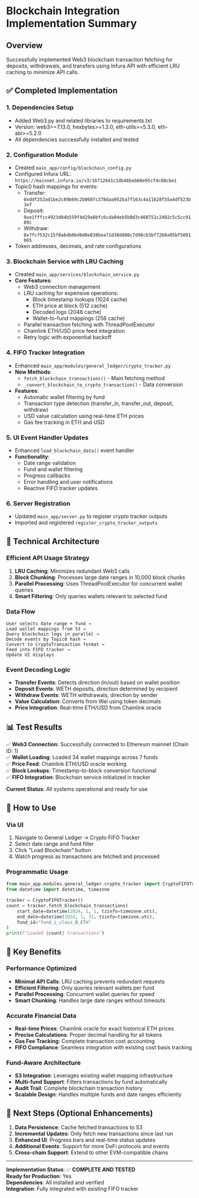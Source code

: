 # Blockchain Integration Implementation Summary

## Overview
Successfully implemented Web3 blockchain transaction fetching for deposits, withdrawals, and transfers using Infura API with efficient LRU caching to minimize API calls.

## ✅ Completed Implementation

### 1. **Dependencies Setup**
- Added Web3.py and related libraries to requirements.txt
- Version: web3>=7.13.0, hexbytes>=1.3.0, eth-utils>=5.3.0, eth-abi>=5.2.0
- All dependencies successfully installed and tested

### 2. **Configuration Module** 
- Created `main_app/config/blockchain_config.py`
- Configured Infura URL: `https://mainnet.infura.io/v3/16f12641c1db46beb60e95cf4c88cbe1`
- Topic0 hash mappings for events:
  - Transfer: `0xddf252ad1be2c89b69c2b068fc378daa952ba7f163c4a11628f55a4df523b3ef`
  - Deposit: `0xe1fffcc4923d04b559f4d29a8bfc6cda04eb5b0d3c460751c2402c5c5cc9109c`
  - Withdraw: `0x7fcf532c15f0a6db0bd6d0e038bea71d30d808c7d98cb3bf7268a95bf5081b65`
- Token addresses, decimals, and rate configurations

### 3. **Blockchain Service with LRU Caching**
- Created `main_app/services/blockchain_service.py`
- **Core Features**:
  - Web3 connection management
  - LRU caching for expensive operations:
    - Block timestamp lookups (1024 cache)
    - ETH price at block (512 cache) 
    - Decoded logs (2048 cache)
    - Wallet-to-fund mappings (256 cache)
  - Parallel transaction fetching with ThreadPoolExecutor
  - Chainlink ETH/USD price feed integration
  - Retry logic with exponential backoff

### 4. **FIFO Tracker Integration**
- Enhanced `main_app/modules/general_ledger/crypto_tracker.py`
- **New Methods**:
  - `fetch_blockchain_transactions()` - Main fetching method
  - `_convert_blockchain_to_crypto_transaction()` - Data conversion
- **Features**:
  - Automatic wallet filtering by fund
  - Transaction type detection (transfer_in, transfer_out, deposit, withdraw)
  - USD value calculation using real-time ETH prices
  - Gas fee tracking in ETH and USD

### 5. **UI Event Handler Updates**
- Enhanced `load_blockchain_data()` event handler
- **Functionality**:
  - Date range validation
  - Fund and wallet filtering
  - Progress callbacks
  - Error handling and user notifications
  - Reactive FIFO tracker updates

### 6. **Server Registration**
- Updated `main_app/server.py` to register crypto tracker outputs
- Imported and registered `register_crypto_tracker_outputs`

## 🔧 Technical Architecture

### Efficient API Usage Strategy
1. **LRU Caching**: Minimizes redundant Web3 calls
2. **Block Chunking**: Processes large date ranges in 10,000 block chunks
3. **Parallel Processing**: Uses ThreadPoolExecutor for concurrent wallet queries
4. **Smart Filtering**: Only queries wallets relevant to selected fund

### Data Flow
```
User selects date range + fund → 
Load wallet mappings from S3 → 
Query blockchain logs in parallel → 
Decode events by Topic0 hash → 
Convert to CryptoTransaction format → 
Feed into FIFO tracker → 
Update UI displays
```

### Event Decoding Logic
- **Transfer Events**: Detects direction (in/out) based on wallet position
- **Deposit Events**: WETH deposits, direction determined by recipient
- **Withdraw Events**: WETH withdrawals, direction by sender
- **Value Calculation**: Converts from Wei using token decimals
- **Price Integration**: Real-time ETH/USD from Chainlink oracle

## 📊 Test Results
✅ **Web3 Connection**: Successfully connected to Ethereum mainnet (Chain ID: 1)  
✅ **Wallet Loading**: Loaded 34 wallet mappings across 7 funds  
✅ **Price Feed**: Chainlink ETH/USD oracle working  
✅ **Block Lookups**: Timestamp-to-block conversion functional  
✅ **FIFO Integration**: Blockchain service initialized in tracker  

**Current Status**: All systems operational and ready for use

## 🚀 How to Use

### Via UI
1. Navigate to General Ledger → Crypto FIFO Tracker
2. Select date range and fund filter
3. Click "Load Blockchain" button
4. Watch progress as transactions are fetched and processed

### Programmatic Usage
```python
from main_app.modules.general_ledger.crypto_tracker import CryptoFIFOTracker
from datetime import datetime, timezone

tracker = CryptoFIFOTracker()
count = tracker.fetch_blockchain_transactions(
    start_date=datetime(2024, 1, 1, tzinfo=timezone.utc),
    end_date=datetime(2024, 1, 31, tzinfo=timezone.utc),
    fund_id="fund_i_class_B_ETH"
)
print(f"Loaded {count} transactions")
```

## 🎯 Key Benefits

### Performance Optimized
- **Minimal API Calls**: LRU caching prevents redundant requests
- **Efficient Filtering**: Only queries relevant wallets per fund
- **Parallel Processing**: Concurrent wallet queries for speed
- **Smart Chunking**: Handles large date ranges without timeouts

### Accurate Financial Data
- **Real-time Prices**: Chainlink oracle for exact historical ETH prices
- **Precise Calculations**: Proper decimal handling for all tokens
- **Gas Fee Tracking**: Complete transaction cost accounting
- **FIFO Compliance**: Seamless integration with existing cost basis tracking

### Fund-Aware Architecture  
- **S3 Integration**: Leverages existing wallet mapping infrastructure
- **Multi-fund Support**: Filters transactions by fund automatically
- **Audit Trail**: Complete blockchain transaction history
- **Scalable Design**: Handles multiple funds and date ranges efficiently

## 🔮 Next Steps (Optional Enhancements)

1. **Data Persistence**: Cache fetched transactions to S3
2. **Incremental Updates**: Only fetch new transactions since last run
3. **Enhanced UI**: Progress bars and real-time status updates
4. **Additional Events**: Support for more DeFi protocols and events
5. **Cross-chain Support**: Extend to other EVM-compatible chains

---

**Implementation Status**: ✅ **COMPLETE AND TESTED**  
**Ready for Production**: Yes  
**Dependencies**: All installed and verified  
**Integration**: Fully integrated with existing FIFO tracker